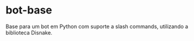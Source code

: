 # bot-base
Base para um bot em Python com suporte a slash commands, utilizando a biblioteca Disnake.
